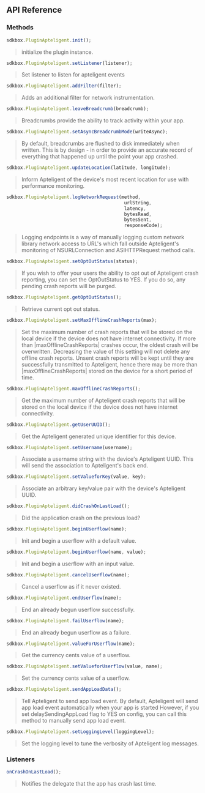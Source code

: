 ## API Reference

### Methods
```javascript
sdkbox.PluginApteligent.init();
```
>  initialize the plugin instance.

```javascript
sdkbox.PluginApteligent.setListener(listener);
```
> Set listener to listen for apteligent events

```javascript
sdkbox.PluginApteligent.addFilter(filter);
```
> Adds an additional filter for network instrumentation.

```javascript
sdkbox.PluginApteligent.leaveBreadcrumb(breadcrumb);
```
> Breadcrumbs provide the ability to track activity within your app.

```javascript
sdkbox.PluginApteligent.setAsyncBreadcrumbMode(writeAsync);
```
> By default, breadcrumbs are flushed to disk immediately when written.
This is by design - in order to provide an accurate record of everything
that happened up until the point your app crashed.

```javascript
sdkbox.PluginApteligent.updateLocation(latitude, longitude);
```
> Inform Apteligent of the device's most recent location for use with
performance monitoring.

```javascript
sdkbox.PluginApteligent.logNetworkRequest(method,
                                           urlString,
                                           latency,
                                           bytesRead,
                                           bytesSent,
                                           responseCode);
```
> Logging endpoints is a way of manually logging custom network library
network access to URL's which fall outside Apteligent's monitoring
of NSURLConnection and ASIHTTPRequest method calls.

```javascript
sdkbox.PluginApteligent.setOptOutStatus(status);
```
> If you wish to offer your users the ability to opt out of Apteligent
crash reporting, you can set the OptOutStatus to YES. If you do so, any
pending crash reports will be purged.

```javascript
sdkbox.PluginApteligent.getOptOutStatus();
```
> Retrieve current opt out status.

```javascript
sdkbox.PluginApteligent.setMaxOfflineCrashReports(max);
```
> Set the maximum number of crash reports that will be stored on
the local device if the device does not have internet connectivity. If
more than |maxOfflineCrashReports| crashes occur, the oldest crash will be
overwritten. Decreasing the value of this setting will not delete
any offline crash reports. Unsent crash reports will be kept until they are
successfully transmitted to Apteligent, hence there may be more than
|maxOfflineCrashReports| stored on the device for a short period of time.

```javascript
sdkbox.PluginApteligent.maxOfflineCrashReports();
```
> Get the maximum number of Apteligent crash reports that will be stored on
the local device if the device does not have internet connectivity.

```javascript
sdkbox.PluginApteligent.getUserUUID();
```
> Get the Apteligent generated unique identifier for this device.

```javascript
sdkbox.PluginApteligent.setUsername(username);
```
> Associate a username string with the device's Apteligent UUID. This will
send the association to Apteligent's back end.

```javascript
sdkbox.PluginApteligent.setValueforKey(value, key);
```
> Associate an arbitrary key/value pair with the device's Apteligent UUID.

```javascript
sdkbox.PluginApteligent.didCrashOnLastLoad();
```
> Did the application crash on the previous load?

```javascript
sdkbox.PluginApteligent.beginUserflow(name);
```
> Init and begin a userflow with a default value.

```javascript
sdkbox.PluginApteligent.beginUserflow(name, value);
```
> Init and begin a userflow with an input value.

```javascript
sdkbox.PluginApteligent.cancelUserflow(name);
```
> Cancel a userflow as if it never existed.

```javascript
sdkbox.PluginApteligent.endUserflow(name);
```
> End an already begun userflow successfully.

```javascript
sdkbox.PluginApteligent.failUserflow(name);
```
> End an already begun userflow as a failure.

```javascript
sdkbox.PluginApteligent.valueForUserflow(name);
```
> Get the currency cents value of a userflow.

```javascript
sdkbox.PluginApteligent.setValueforUserflow(value, name);
```
> Set the currency cents value of a userflow.

```javascript
sdkbox.PluginApteligent.sendAppLoadData();
```
> Tell Apteligent to send app load event.
By default, Apteligent will send app load event automatically when your app is started
However, if you set delaySendingAppLoad flag to YES on config, you can call this method to
manually send app load event.

```javascript
sdkbox.PluginApteligent.setLoggingLevel(loggingLevel);
```
> Set the logging level to tune the verbosity of Apteligent log messages.


### Listeners
```javascript
onCrashOnLastLoad();
```
> Notifies the delegate that the app has crash last time.


